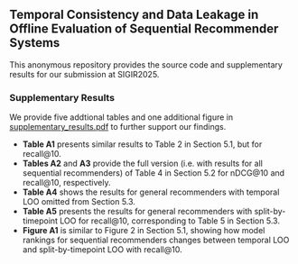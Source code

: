 ## Temporal Consistency and Data Leakage in Offline Evaluation of Sequential Recommender Systems
This anonymous repository provides the source code and supplementary results for our submission at SIGIR2025. 

### Supplementary Results
We provide five addtional tables and one additional figure in [supplementary_results.pdf](supplementary_results.pdf) to further support our findings. 
* **Table A1** presents similar results to Table 2 in Section 5.1, but for recall@10.
* **Tables A2** and **A3** provide the full version (i.e. with results for all sequential recommenders) of Table 4 in Section 5.2 for nDCG@10 and recall@10, respectively.
* **Table A4** shows the results for general recommenders with temporal LOO omitted from Section 5.3.
* **Table A5** presents the results for general recommenders with split-by-timepoint LOO for recall@10, corresponding to Table 5 in Section 5.3.
* **Figure A1** is similar to Figure 2 in Section 5.1, showing how model rankings for sequential recommenders changes between temporal LOO and split-by-timepoint LOO with recall@10.
